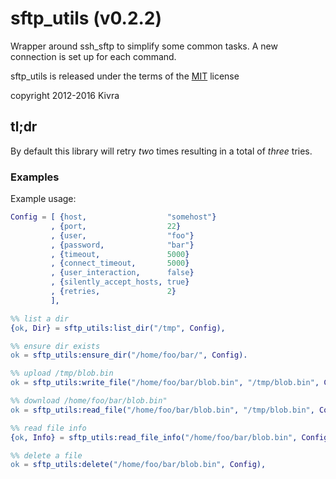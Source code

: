 # sftp_utils (v0.2.2)
Wrapper around ssh_sftp to simplify some common tasks. A new connection
is set up for each command.

sftp_utils is released under the terms of the [MIT](http://en.wikipedia.org/wiki/MIT_License) license

copyright 2012-2016 Kivra

## tl;dr
By default this library will retry *two* times resulting in a total of *three* tries.

### Examples
Example usage:
```erlang
Config = [ {host,                  "somehost"}
         , {port,                  22}
         , {user,                  "foo"}
         , {password,              "bar"}
         , {timeout,               5000}
         , {connect_timeout,       5000}
         , {user_interaction,      false}
         , {silently_accept_hosts, true}
         , {retries,               2}
         ],

%% list a dir
{ok, Dir} = sftp_utils:list_dir("/tmp", Config),

%% ensure dir exists
ok = sftp_utils:ensure_dir("/home/foo/bar/", Config).

%% upload /tmp/blob.bin
ok = sftp_utils:write_file("/home/foo/bar/blob.bin", "/tmp/blob.bin", Config),

%% download /home/foo/bar/blob.bin"
ok = sftp_utils:read_file("/home/foo/bar/blob.bin", "/tmp/blob.bin", Config),

%% read file info
{ok, Info} = sftp_utils:read_file_info("/home/foo/bar/blob.bin", Config),

%% delete a file
ok = sftp_utils:delete("/home/foo/bar/blob.bin", Config),
```
